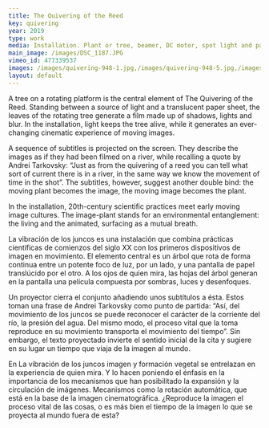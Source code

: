 ```yaml
---
title: The Quivering of the Reed
key: quivering
year: 2019
type: work
media: Installation. Plant or tree, beamer, DC motor, spot light and paper screen. Variable dimensions.
main_image: /images/DSC_1187.JPG
vimeo_id: 477339537
images: /images/quivering-948-1.jpg,/images/quivering-948-5.jpg,/images/quivering-948-3.jpg,/images/quivering-948-4.jpg,/images/quivering-948-2.jpg, /images/20190705_122039.jpg
layout: default
---
```




<div class="en">
<p>A tree on a rotating platform is the central element of The Quivering of the Reed. Standing between a source of light and a translucent paper sheet, the leaves of the rotating tree generate a film made up of shadows, lights and blur. In the installation, light keeps the tree alive, while it generates an ever-changing cinematic experience of moving images.
</p>	
<p>A sequence of subtitles is projected on the screen. They describe the images as if they had been filmed on a river, while recalling a quote by Andrei Tarkovsky: “Just as from the quivering of a reed you can tell what sort of current there is in a river, in the same way we know the movement of time in the shot”. The subtitles, however, suggest another double bind: the moving plant becomes the image, the moving image becomes the plant.</p>
<p>In the installation, 20th-century scientific practices meet early moving image cultures. The image-plant stands for an environmental entanglement: the living and the animated, surfacing as a mutual breath.</p>
</div>

<div class="es">
<p>La vibración de los juncos es una instalación que combina prácticas científicas de comienzos del siglo XX con los primeros dispositivos de imagen en movimiento. El elemento central es un árbol que rota de forma continua entre un potente foco de luz, por un lado, y una pantalla de papel translúcido por el otro. A los ojos de quien mira, las hojas del árbol generan en la pantalla una película compuesta por sombras, luces y desenfoques.</p>
<p>Un proyector cierra el conjunto añadiendo unos subtítulos a ésta. Estos toman una frase de Andrei Tarkovsky como punto de partida: “Así, del movimiento de los juncos se puede reconocer el carácter de la corriente del río, la presión del agua. Del mismo modo, el proceso vital que la toma reproduce en su movimiento transporta el movimiento del tiempo”. Sin embargo, el texto proyectado invierte el sentido inicial de la cita y sugiere en su lugar un tiempo que viaja de la imagen al mundo.</p>
<p>En La vibración de los juncos imagen y formación vegetal se entrelazan en la experiencia de quien mira. Y lo hacen poniendo el énfasis en la importancia de los mecanismos que han posibilitado la expansión y la circulación de imágenes. Mecanismos como la rotación automática, que está en la base de la imagen cinematográfica. ¿Reproduce la imagen el proceso vital de las cosas, o es más bien el tiempo de la imagen lo que se proyecta al mundo fuera de esta?</p>
</div>